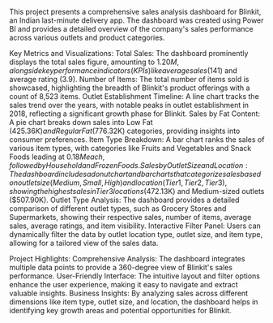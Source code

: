 This project presents a comprehensive sales analysis dashboard for Blinkit, an Indian last-minute delivery app. The dashboard was created using Power BI and provides a detailed overview of the company's sales performance across various outlets and product categories.

Key Metrics and Visualizations: Total Sales: The dashboard prominently displays the total sales figure, amounting to $1.20M, alongside key performance indicators (KPIs) like average sales ($141) and average rating (3.9).
Number of Items: The total number of items sold is showcased, highlighting the breadth of Blinkit's product offerings with a count of 8,523 items.
Outlet Establishment Timeline: A line chart tracks the sales trend over the years, with notable peaks in outlet establishment in 2018, reflecting a significant growth phase for Blinkit.
Sales by Fat Content: A pie chart breaks down sales into Low Fat ($425.36K) and Regular Fat ($776.32K) categories, providing insights into consumer preferences.
Item Type Breakdown: A bar chart ranks the sales of various item types, with categories like Fruits and Vegetables and Snack Foods leading at $0.18M each, followed by Household and Frozen Foods.
Sales by Outlet Size and Location: The dashboard includes a donut chart and bar charts that categorize sales based on outlet size (Medium, Small, High) and location (Tier 1, Tier 2, Tier 3), showing the highest sales in Tier 3 locations ($472.13K) and Medium-sized outlets ($507.90K).
Outlet Type Analysis: The dashboard provides a detailed comparison of different outlet types, such as Grocery Stores and Supermarkets, showing their respective sales, number of items, average sales, average ratings, and item visibility.
Interactive Filter Panel: Users can dynamically filter the data by outlet location type, outlet size, and item type, allowing for a tailored view of the sales data.

Project Highlights: Comprehensive Analysis: The dashboard integrates multiple data points to provide a 360-degree view of Blinkit's sales performance. User-Friendly Interface: The intuitive layout and filter options enhance the user experience, making it easy to navigate and extract valuable insights. Business Insights: By analyzing sales across different dimensions like item type, outlet size, and location, the dashboard helps in identifying key growth areas and potential opportunities for Blinkit.
